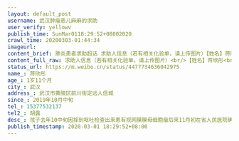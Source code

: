 ```yaml
---
layout: default_post
username: 武汉肿瘤患儿麻麻的求助
user_verify: yellowv
publish_time: SunMar0118:29:52+08002020
crawl_time: 20200303-01:44:34
imageurl: 
content_brief: 肺炎患者求助超话 求助人信息（若有相关化验单，请上传图片）【姓名】蒋欣彤【年龄】1岁11个月【所在城市】武汉【所在小区、社区】武汉市黄陂区前川街定远人信城【患病时间】2019年10月中旬【联系方式】15377532137【其他紧急联系人】胡露【病情描述】 孩子去年10中旬因摔到呕吐检查出来患 ...全文
content_full_raw: 求助人信息（若有相关化验单，请上传图片）<br/>【姓名】蒋欣彤<br/>【年龄】1岁11个月<br/>【所在城市】武汉<br/>【所在小区、社区】武汉市黄陂区前川街定远人信城<br/>【患病时间】2019年10月中旬<br/>【联系方式】15377532137<br/>【其他紧急联系人】胡露<br/>【病情描述】孩子去年10中旬因摔到呕吐检查出来患有视网膜膜母细胞瘤后来11月初在省人民医院确诊了，之后就转到省人民东院接受保眼治疗，化疗，化疗了两次，得知上海新华医院有权威眼科医生，有一体化的治疗，2020年1月8号连夜赶到上海求医，经过一系列检查，1月13号开始接受专业的化疗，14号化疗完成后就回到武汉，之后就一直被困在武汉，1月27号开始到处打电话问医院，向当地媒体求助，要给孩子化疗，一直到现在，天天打电话，医院还是没办法接收，有的说孩子太小，有的说医生在一线还没有回到岗位，有的说自己医院的原有病人都没办法继续治疗，就这样一直拖到现在！孩子随时有生命危险，请帮帮我们！
status_url: https://m.weibo.cn/status/4477734636042975
name_: 蒋欣彤
age_: 1岁11个月
city_: 武汉
address_: 武汉市黄陂区前川街定远人信城
since_: 2019年10月中旬
tel_: 15377532137
tel2_: 胡露
desc_: 孩子去年10中旬因摔到呕吐检查出来患有视网膜膜母细胞瘤后来11月初在省人民医院确诊了，之后就转到省人民东院接受保眼治疗，化疗，化疗了两次，得知上海新华医院有权威眼科医生，有一体化的治疗，2020年1月8号连夜赶到上海求医，经过一系列检查，1月13号开始接受专业的化疗，14号化疗完成后就回到武汉，之后就一直被困在武汉，1月27号开始到处打电话问医院，向当地媒体求助，要给孩子化疗，一直到现在，天天打电话，医院还是没办法接收，有的说孩子太小，有的说医生在一线还没有回到岗位，有的说自己医院的原有病人都没办法继续治疗，就这样一直拖到现在！孩子随时有生命危险，请帮帮我们！
publish_timestamp: 2020-03-01 18:29:52+08:00
---
```

